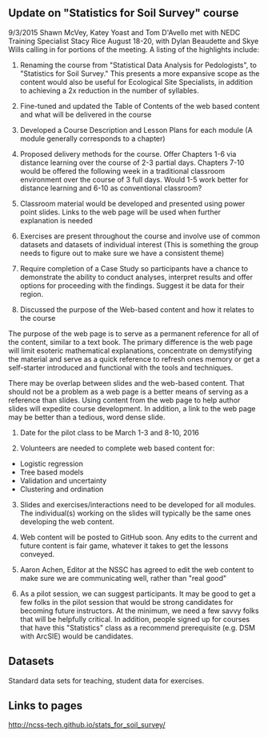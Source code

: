

## Update on "Statistics for Soil Survey" course
9/3/2015
Shawn McVey, Katey Yoast and Tom D'Avello met with NEDC Training Specialist Stacy Rice August 18-20, with Dylan Beaudette and Skye Wills calling in for portions of the meeting. A listing of the highlights include:

1. Renaming the course from "Statistical Data Analysis for Pedologists", to "Statistics for Soil Survey." This presents a more expansive scope as the content would also be useful for Ecological Site Specialists, in addition to achieving a 2x reduction in the number of syllables.

2. Fine-tuned and updated the Table of Contents of the web based content and what will be delivered in the course

3. Developed a Course Description and Lesson Plans for each module (A module generally corresponds to a chapter)

4. Proposed delivery methods for the course. Offer Chapters 1-6 via distance learning over the course of 2-3 partial days. Chapters 7-10 would be offered the following week in a traditional classroom environment over the course of 3 full days. Would 1-5 work better for distance learning and 6-10 as conventional classroom?

5. Classroom material would be developed and presented using power point slides. Links to the web page will be used when further explanation is needed

6. Exercises are present throughout the course and involve use of common datasets and datasets of individual interest (This is something the group needs to figure out to make sure we have a consistent theme)

7. Require completion of a Case Study so participants have a chance to demonstrate the ability to conduct analyses, interpret results and offer options for proceeding with the findings. Suggest it be data for their region.

8. Discussed the purpose of the Web-based content and how it relates to the course

The purpose of the web page is to serve as a permanent reference for all of the content, similar to a text book. The primary difference is the web page will limit esoteric mathematical explanations, concentrate on demystifying the material and serve as a quick reference to refresh ones memory or get a self-starter introduced and functional with the tools and techniques.

There may be overlap between slides and the web-based content. That should not be a problem as a web page is a better means of serving as a reference than slides. Using content from the web page to help author slides will expedite course development. In addition, a link to the web page may be better than a tedious, word dense slide.


1. Date for the pilot class to be March 1-3 and 8-10, 2016

2. Volunteers are needed to complete web based content for:
 * Logistic regression
 * Tree based models
 * Validation and uncertainty
 * Clustering and ordination

3. Slides and exercises/interactions need to be developed for all modules. The individual(s) working on the slides will typically be the same ones developing the web content.

4. Web content will be posted to GitHub soon. Any edits to the current and future content is fair game, whatever it takes to get the lessons conveyed.

5. Aaron Achen, Editor at the NSSC has agreed to edit the web content to make sure we are communicating well, rather than "real good"

6. As a pilot session, we can suggest participants. It may be good to get a few folks in the pilot session that would be strong candidates for becoming future instructors. At the minimum, we need a few savvy folks that will be helpfully critical. In addition, people signed up for courses that have this "Statistics" class as a recommend prerequisite (e.g. DSM with ArcSIE) would be candidates.


## Datasets
Standard data sets for teaching, student data for exercises.

## Links to pages
http://ncss-tech.github.io/stats_for_soil_survey/



